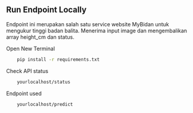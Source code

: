 ## Run Endpoint Locally
Endpoint ini merupakan salah satu service website MyBidan untuk mengukur tinggi badan balita. Menerima input image dan mengembalikan array height_cm dan status.

Open New Terminal
```bash
    pip install -r requirements.txt
```
Check API status
```bash
    yourlocalhost/status
```
Endpoint used 
```bash
    yourlocalhost/predict
```
